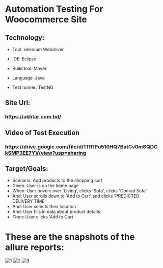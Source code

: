 # Automation Testing For Woocommerce Site

## Technology:

- Tool: selenium Webdriver

- IDE: Eclipse

- Build tool: Maven

- Language: Java

- Test runner: TestNG

## Site Url:
### https://akhtar.com.bd/

## Video of Test Execution
### https://drive.google.com/file/d/1TR1Pu510HQ7BatCv0mSQDGkSMP3EE7YV/view?usp=sharing

## Target/Goals:

- Scenario: Add products to the shopping cart
- Given: User is on the home page
- When: User hovers over 'Living', clicks 'Sofa', clicks 'Conrad Sofa'
- And: User scrolls down to 'Add to Cart' and clicks 'PREDICTED DELIVERY TIME'
- And: User selects their location
- And: User fills in data about product details
- Then: User clicks 'Add to Cart
 
 # These are the snapshots of the allure reports:
 
![1](https://github.com/Mamun104/-smartcare_health_system_automation_testing/assets/78067017/d8086ad5-5203-4cda-9c94-0e2732a11e33)
![2](https://github.com/Mamun104/-smartcare_health_system_automation_testing/assets/78067017/8071d4bb-3402-42ec-a3bb-a358ef3e658e)
![3](https://github.com/Mamun104/-smartcare_health_system_automation_testing/assets/78067017/f92656df-ff56-40c2-985b-c022cf257b22)





